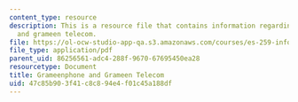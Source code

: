 ```yaml
---
content_type: resource
description: This is a resource file that contains information regarding grameenphone
  and grameen telecom.
file: https://ol-ocw-studio-app-qa.s3.amazonaws.com/courses/es-259-information-and-communication-technology-in-africa-spring-2006/47c85b903f41c8c894e4f01c45a188df_MITES_259S06_gill_1.pdf
file_type: application/pdf
parent_uid: 86256561-adc4-288f-9670-67695450ea28
resourcetype: Document
title: Grameenphone and Grameen Telecom
uid: 47c85b90-3f41-c8c8-94e4-f01c45a188df
---
```

